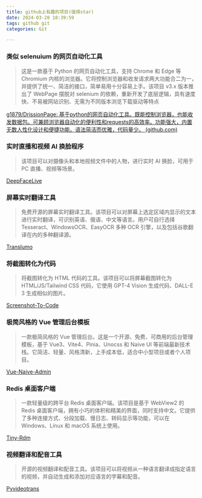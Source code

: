```yaml
---
title: github上有趣的项目(值得star)
date: 2024-03-28 18:39:59
tags: github git
categories: Git

---
```


<!--more-->

### 类似 selenuium 的网页自动化工具

> 这是一款基于 Python 的网页自动化工具，支持 Chrome 和 Edge 等 Chromium 内核的浏览器。它将控制浏览器和收发请求两大功能合二为一，并提供了统一、简洁的接口，简单易用十分容易上手。该项目 v3.x 版本推出了 WebPage 摆脱对 selenium 的依赖，重新开发了底层逻辑，具有速度快、不易被网站识别、无需为不同版本浏览下载驱动等特点

[g1879/DrissionPage: 基于python的网页自动化工具。既能控制浏览器，也能收发数据包。可兼顾浏览器自动化的便利性和requests的高效率。功能强大，内置无数人性化设计和便捷功能。语法简洁而优雅，代码量少。 (github.com)](https://github.com/g1879/DrissionPage)

### 实时直播和视频 AI 换脸程序

> 该项目可以对摄像头和本地视频文件中的人物，进行实时 AI 换脸，可用于 PC 直播、视频等场景。

[DeepFaceLive](https://github.com/iperov/DeepFaceLive)

### 屏幕实时翻译工具

> 免费开源的屏幕实时翻译工具。该项目可以对屏幕上选定区域内显示的文本进行实时翻译，可识别英语、俄语、中文等语言。用户可自行选择 Tesseract、WindowsOCR、EasyOCR 多种 OCR 引擎，以及包括谷歌翻译在内的多种翻译源。

[Translumo](https://github.com/Danily07/Translumo)

### 将截图转化为代码

> 将截图转化为 HTML 代码的工具。该项目可以将屏幕截图转化为 HTML/JS/Tailwind CSS 代码，它使用 GPT-4 Vision 生成代码、DALL-E 3 生成相似的图片。

[Screenshot-To-Code](https://github.com/abi/screenshot-to-code)

### 极简风格的 Vue 管理后台模板

> 一款极简风格的 Vue 管理后台。这是一个开源、免费、可商用的后台管理模板，基于 Vue3、Vite4、Pinia、Unocss 和 Naive UI 等前端最新技术栈。它简洁、轻量、风格清新，上手成本低，适合中小型项目或者个人项目。

[Vue-Naive-Admin](https://github.com/zclzone/vue-naive-admin)

### Redis 桌面客户端

> 一款轻量级的跨平台 Redis 桌面客户端。该项目是基于 WebView2 的 Redis 桌面客户端，拥有小巧的体积和精美的界面，同时支持中文。它提供了多种连接方式、分段加载、慢日志、转码显示等功能，可以在 Windows、Linux 和 macOS 系统上使用。

[Tiny-Rdm](https://github.com/tiny-craft/tiny-rdm)

### 视频翻译和配音工具

> 开源的视频翻译和配音工具。该项目可以将视频从一种语言翻译成指定语言的视频，并自动生成和添加对应语言的字幕和配音。

[Pyvideotrans](https://github.com/jianchang512/pyvideotrans)